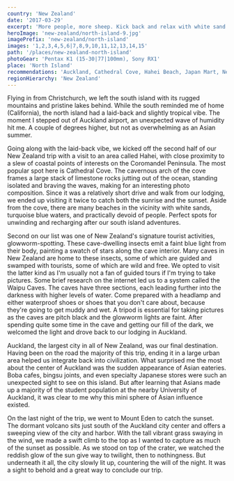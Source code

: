 ```yaml
---
country: 'New Zealand'
date: '2017-03-29'
excerpt: 'More people, more sheep. Kick back and relax with white sand beaches and turquoise waves.'
heroImage: 'new-zealand/north-island-9.jpg'
imagePrefix: 'new-zealand/north-island'
images: '1,2,3,4,5,6|7,8,9,10,11,12,13,14,15'
path: '/places/new-zealand-north-island'
photoGear: 'Pentax K1 (15-30|77|100mm), Sony RX1'
place: 'North Island'
recommendations: 'Auckland, Cathedral Cove, Hahei Beach, Japan Mart, Nelson Street Cycleway (a.k.a. the pink bridge), Roma Coffee Roasters, Waipu Caves'
regionHierarchy: 'New Zealand'
---
```


Flying in from Christchurch, we left the south island with its rugged mountains and pristine lakes behind. While the south reminded me of home (California), the north island had a laid-back and slightly tropical vibe. The moment I stepped out of Auckland airport, an unexpected wave of humidity hit me. A couple of degrees higher, but not as overwhelming as an Asian summer.

Going along with the laid-back vibe, we kicked off the second half of our New Zealand trip with a visit to an area called Hahei, with close proximity to a slew of coastal points of interests on the Coromandel Peninsula. The most popular spot here is Cathedral Cove. The cavernous arch of the cove frames a large stack of limestone rocks jutting out of the ocean, standing isolated and braving the waves, making for an interesting photo composition. Since it was a relatively short drive and walk from our lodging, we ended up visiting it twice to catch both the sunrise and the sunset. Aside from the cove, there are many beaches in the vicinity with white sands, turquoise blue waters, and practically devoid of people. Perfect spots for unwinding and recharging after our south island adventures.

Second on our list was one of New Zealand's signature tourist activities, glowworm-spotting. These cave-dwelling insects emit a faint blue light from their body, painting a swatch of stars along the cave interior. Many caves in New Zealand are home to these insects, some of which are guided and swamped with tourists, some of which are wild and free. We opted to visit the latter kind as I'm usually not a fan of guided tours if I'm trying to take pictures. Some brief research on the internet led us to a system called the Waipu Caves. The caves have three sections, each leading further into the darkness with higher levels of water. Come prepared with a headlamp and either waterproof shoes or shoes that you don't care about, because they're going to get muddy and wet. A tripod is essential for taking pictures as the caves are pitch black and the glowworm lights are faint. After spending quite some time in the cave and getting our fill of the dark, we welcomed the light and drove back to our lodging in Auckland.

Auckland, the largest city in all of New Zealand, was our final destination. Having been on the road the majority of this trip, ending it in a large urban area helped us integrate back into civilization. What surprised me the most about the center of Auckland was the sudden appearance of Asian eateries. Boba cafes, bingsu joints, and even specialty Japanese stores were such an unexpected sight to see on this island. But after learning that Asians made up a majority of the student population at the nearby University of Auckland, it was clear to me why this mini sphere of Asian influence existed.

On the last night of the trip, we went to Mount Eden to catch the sunset. The dormant volcano sits just south of the Auckland city center and offers a sweeping view of the city and harbor. With the tall vibrant grass swaying in the wind, we made a swift climb to the top as I wanted to capture as much of the sunset as possible. As we stood on top of the crater, we watched the reddish glow of the sun give way to twilight, then to nothingness. But underneath it all, the city slowly lit up, countering the will of the night. It was a sight to behold and a great way to conclude our trip.
